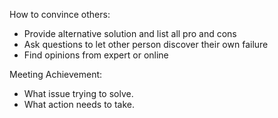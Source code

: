 How to convince others:

- Provide alternative solution and list all pro and cons
- Ask questions to let other person discover their own failure
- Find opinions from expert or online

Meeting Achievement:

- What issue trying to solve.
- What action needs to take.

